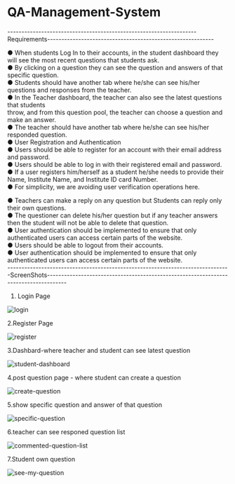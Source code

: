 # QA-Management-System <br>


-------------------------------------------------------------------Requirements-----------------------------------------------------------<br>

● When students Log In to their accounts, in the student dashboard they will see the most
recent questions that students ask.<br>
● By clicking on a question they can see the question and answers of that specific
question.<br>
● Students should have another tab where he/she can see his/her questions and
responses from the teacher.<br>
● In the Teacher dashboard, the teacher can also see the latest questions that students<br>
throw, and from this question pool, the teacher can choose a question and make an
answer.<br>
● The teacher should have another tab where he/she can see his/her responded question.<br>
● User Registration and Authentication<br>
● Users should be able to register for an account with their email address and password.<br>
● Users should be able to log in with their registered email and password.<br>
● If a user registers him/herself as a student he/she needs to provide their Name, Institute
Name, and Institute ID card Number.<br>
● For simplicity, we are avoiding user verification operations here.<br>

● Teachers can make a reply on any question but Students can reply only their own
questions.<br>
● The questioner can delete his/her question but if any teacher answers then the student
will not be able to delete that question.<br>
● User authentication should be implemented to ensure that only authenticated users can
access certain parts of the website.<br>
● Users should be able to logout from their accounts.<br>
● User authentication should be implemented to ensure that only authenticated users can
access certain parts of the website.<br>
-------------------------------------------------------------------------------ScreenShots-------------------------------------------------------------------------------------

1. Login Page <br>
   
![login](https://github.com/tasdid1999/QAManagementSystem/assets/75440032/ed542351-4971-400f-a0f4-b9dc7ecf2232) <br>

2.Register Page <br>

![register](https://github.com/tasdid1999/QAManagementSystem/assets/75440032/098f1b32-117e-447b-b6eb-419a1543dfae) <br>

3.Dashbard-where teacher and student can see latest question <br>

![student-dashboard](https://github.com/tasdid1999/QAManagementSystem/assets/75440032/e77977f2-e947-48c4-8fbc-205748721a18) <br>

4.post question page - where student can create a question <br>

![create-question](https://github.com/tasdid1999/QAManagementSystem/assets/75440032/9cc6d98d-db24-4045-b156-6fe476d4df76) <br>

5.show specific question and answer of that question <br>

![specific-question](https://github.com/tasdid1999/QAManagementSystem/assets/75440032/906c76e1-a70a-4cf7-a0ce-38a7f77e674f) <br>

6.teacher can see responed question list <br>

![commented-question-list](https://github.com/tasdid1999/QAManagementSystem/assets/75440032/182511e1-4809-4dca-8bbe-9346175f45f6) <br>

7.Student own question <br>

![see-my-question](https://github.com/tasdid1999/QAManagementSystem/assets/75440032/10e3224f-3007-4ffd-88c6-b94bb638903e) <br>
